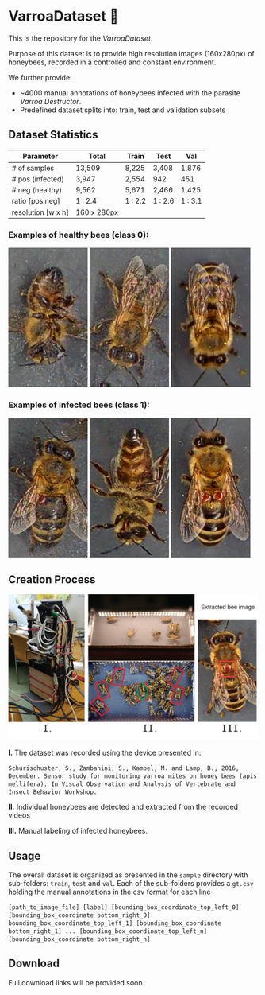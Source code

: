 # VarroaDataset 🐝

This is the repository for the *VarroaDataset*.

Purpose of this dataset is to provide high resolution images (160x280px) of honeybees, recorded in a controlled and constant environment.

We further provide:

* ~4000 manual annotations of honeybees infected with the parasite *Varroa Destructor*.
* Predefined dataset splits into: train, test and validation subsets

## Dataset Statistics

Parameter | Total | Train | Test | Val  
|----|---|---|---|---|
\# of samples           | 13,509    | 8,225  | 3,408  |  1,876   |
\# pos (infected)       | 3,947     | 2,554  | 942  |  451   |
\# neg (healthy)        | 9,562    | 5,671  | 2,466  | 1,425  |  
ratio [pos:neg]         | 1 : 2.4    | 1 : 2.2  | 1 : 2.6  | 1 : 3.1    |
resolution [w x h]      |  160 x 280px |  |  |  

### Examples of healthy bees (class 0):

![healthy bee](samples/train/2017-08-28_09-30-00-1_500_dirty_glass/2017-08-28_09-30-00-1_500_dirty_glass.mp4-bee_id_6695-15-1.png)
![healthy bee](samples/train/2017-08-28_09-30-00-1_500_dirty_glass/2017-08-28_09-30-00-1_500_dirty_glass.mp4-bee_id_6697-30-1.png)
![healthy bee](samples/test/2017-09-01_10-54-26/2017-09-01_10-54-26.mp4-bee_id_7742-15-1.png)

### Examples of infected bees (class 1):

![infected bee](samples/train/2017-08-28_09-30-00-1_500_dirty_glass/2017-08-28_09-30-00-1_500_dirty_glass.mp4-bee_id_6696-15-1.png)
![infected bee](samples/train/2017-08-28_09-30-00-1_500_dirty_glass/2017-08-28_09-30-00-1_500_dirty_glass.mp4-bee_id_6698-165-1.png)
![infected bee](samples/test/2017-09-01_10-54-26/2017-09-01_10-54-26.mp4-bee_id_7741-15-1.png)

## Creation Process

![Dataset creation process](samples/dataset_creation_2.png)

**I.** The dataset was recorded using the device presented in:

```
Schurischuster, S., Zambanini, S., Kampel, M. and Lamp, B., 2016, December. Sensor study for monitoring varroa mites on honey bees (apis mellifera). In Visual Observation and Analysis of Vertebrate and Insect Behavior Workshop.
```

**II.**  Individual honeybees are detected and extracted from the recorded videos

**III.** Manual labeling of infected honeybees.

## Usage

The overall dataset is organized as presented in the `sample` directory with sub-folders: `train`, `test` and `val`.
Each of the sub-folders provides a `gt.csv` holding the manual annotations in the csv format for each line

```
[path_to_image_file] [label] [bounding_box_coordinate_top_left_0] [bounding_box_coordinate bottom_right_0] bounding_box_coordinate_top_left_1] [bounding_box_coordinate bottom_right_1] ... [bounding_box_coordinate_top_left_n] [bounding_box_coordinate bottom_right_n]
```

## Download

Full download links will be provided soon.

